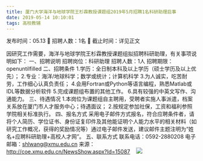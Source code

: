 ```yaml
---
title: 厦门大学海洋与地球学院王杉霖教授课题组2019年5月招聘1名科研助理启事
date: 2019-05-14 10:10:01
tags: 高校教辅
---
```

发布时间：05.13   🌟   招聘人数：1名   🌈   截止时间：详见正文
<!-- more -->
因研究工作需要，海洋与地球学院王杉霖教授课题组拟招聘科研助理，有关事项说明如下：
一、招聘说明
招聘岗位：科研助理
招聘人数：1人
招聘期限：openuntilfilled
二、招聘条件
1.学历：全日制本科及以上学历（硕士学历及以上优先）；
2.专业：海洋/地球科学；数学或统计；计算机科学
3.为人诚实，吃苦耐劳，工作细心认真负责任；
4.会用Fortran或Python等语言编程，熟悉Matlab或IDL等数据分析软件
5.完成课题组布置的其他工作。
6.具有较强的中英文写作、沟通能力。
三、待遇情况
1.本岗位为课题组自主聘用，受聘者实施人事派遣，档案关系放在厦门市人才服务中心；待遇面议；
2.按规定参加社保，工资和福利参照学院相关标准执行。
四、报名方式
采用电子邮件方式报名，符合应聘条件者，请将个人简历、学位证书、身份证复印件及其他能证明个人能力水平的相关材料（如研究工作概况，获得的奖励情况等）通过电子邮件发送，建议邮件主题注明为“姓名+应聘科研助理+高校人才网”。
五、联系方式
联系电话：0592-2880208
电子邮箱：shlwang@xmu.edu.cn
来源：
http://coe.xmu.edu.cn/NewsShow.aspx?Id=15087
 
 ![](https://cdn.weiweiblog.cn/20181015134814.png)
